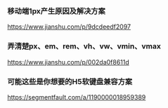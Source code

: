 
### 移动端1px产生原因及解决方案
https://www.jianshu.com/p/9dcdeedf2097

### 弄清楚px、em、rem、vh、vw、vmin、vmax
https://www.jianshu.com/p/002da0f8611d

### 可能这些是你想要的H5软键盘兼容方案
https://segmentfault.com/a/1190000018959389
